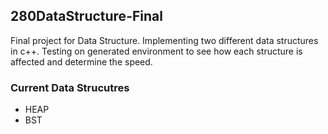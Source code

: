 ## 280DataStructure-Final
Final project for Data Structure. 
Implementing two different data structures in c++. 
Testing on generated environment to see how each structure is affected and determine the speed.


### Current Data Strucutres
- HEAP
- BST
